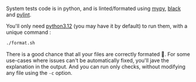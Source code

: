 System tests code is in python, and is linted/formated using [mypy](https://mypy.readthedocs.io/en/stable/), [black](https://black.readthedocs.io/en/stable/) and [pylint](https://pylint.readthedocs.io/en/latest/).

You'll only need [python3.12](https://www.python.org/downloads/) (you may have it by default) to run them, with a unique command :

```bash
./format.sh
```

There is a good chance that all your files are correctly formated :tada:. For some use-cases where issues can't be automatically fixed, you'll jave the explanation in the output. And you can run only checks, without modifying any file using the `-c` option.
